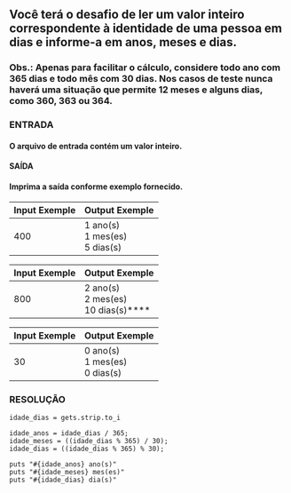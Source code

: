 ## Você terá o desafio de ler um valor inteiro correspondente à identidade de uma pessoa em dias e informe-a em anos, meses e dias.

### Obs.: Apenas para facilitar o cálculo, considere todo ano com 365 dias e todo mês com 30 dias. Nos casos de teste nunca haverá uma situação que permite 12 meses e alguns dias, como 360, 363 ou 364.

### ENTRADA

#### O arquivo de entrada contém um valor inteiro.

#### SAÍDA

#### Imprima a saída conforme exemplo fornecido.

| Input Exemple | Output Exemple                         |
| ------------- | -------------------------------------- |
| 400           | 1 ano(s)<br />1 mes(es)<br />5 dias(s) |

| Input Exemple | Output Exemple                              |
| ------------- | ------------------------------------------- |
| 800           | 2 ano(s)<br />2 mes(es)<br />10 dias(s)**** |

| Input Exemple | Output Exemple                         |
| ------------- | -------------------------------------- |
| 30            | 0 ano(s)<br />1 mes(es)<br />0 dias(s) |

### RESOLUÇÃO

	idade_dias = gets.strip.to_i
	
	idade_anos = idade_dias / 365;
	idade_meses = ((idade_dias % 365) / 30);
	idade_dias = ((idade_dias % 365) % 30);
	
	puts "#{idade_anos} ano(s)"
	puts "#{idade_meses} mes(es)"
	puts "#{idade_dias} dia(s)"

